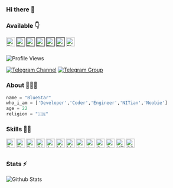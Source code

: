 ### Hi there 👋

<!--
**BlueStar27/BlueStar27** is a ✨ _special_ ✨ repository because its `README.md` (this file) appears on your GitHub profile.

Here are some ideas to get you started:

- 🔭 I’m currently working on ...
- 🌱 I’m currently learning ...
- 👯 I’m looking to collaborate on ...
- 🤔 I’m looking for help with ...
- 💬 Ask me about ...
- 📫 How to reach me: ...
- 😄 Pronouns: ...
- ⚡ Fun fact: ...
-->


### Available 👇
<p>
  <a href="https://www.linkedin.com/inmilorad-kostic-32a254262/">
    <img align="left" alt="BlueStar LinkedIN" width="24px" src="https://cdn.jsdelivr.net/npm/simple-icons@v3/icons/linkedin.svg" />
  </a>
  <a href="">
    <img align="left" alt="BlueStar Twitter" width="24px" src="https://cdn.jsdelivr.net/npm/simple-icons@3.2.0/icons/twitter.svg" />
  </a>
  <a href="">
    <img align="left" alt="BlueStar YouTube" width="24px" src="https://cdn.jsdelivr.net/npm/simple-icons@3.2.0/icons/youtube.svg" />
  </a>
  <a href="">
    <img align="left" alt="BlueStar Instagram" width="24px" src="https://cdn.jsdelivr.net/npm/simple-icons@3.2.0/icons/instagram.svg" />
  </a>
   <a href="">
  <img align="left" alt="BlueStar Quora" width="24px" src="https://cdn.jsdelivr.net/npm/simple-icons@3.2.0/icons/quora.svg" />
  </a>
  <a href="">
    <img align="left" alt="BlueStar Portfolio" width="24px" src="https://cdn.jsdelivr.net/npm/simple-icons@3.2.0/icons/vercel.svg" />
  </a>
  <a href="https://telegram.dog/snowengineer">
    <img align="left" alt="BlueStar Telegram" width="24px" src="https://cdn.jsdelivr.net/npm/simple-icons@3.2.0/icons/telegram.svg" />
  </a>
  
</p>
</br>
</br>


![Profile Views](https://hits.seeyoufarm.com/api/count/incr/badge.svg?url=https://github.com/cyberboyBlueStar/&title=Profile%20Views)

[![Telegram Channel](https://img.shields.io/endpoint?color=neon&style=flat-square&url=https%3A%2F%2Ftg.BlueStar.workers.dev%2Fsjprojects)](https://telegram.dog/sjprojects)
[![Telegram Group](https://img.shields.io/endpoint?color=neon&style=flat-square&url=https%3A%2F%2Ftg.BlueStar.workers.dev%2Fsumanbots)](https://telegram.dog/sumanbots)

### About 🙋🏻‍♂️
```python
name = "BlueStar"
who_i_am = ['Developer','Coder','Engineer','NITian','Noobie']
age = 22
religion = "🇮🇳"
```


### Skills 👨‍💻

<img align="left" alt="Python" width="24px" src="https://cdn.jsdelivr.net/npm/simple-icons@3.2.0/icons/python.svg" />
<img align="left" alt="Flask" width="24px" src="https://cdn.jsdelivr.net/npm/simple-icons@3.2.0/icons/flask.svg" />
<img align="left" alt="Dart" width="24px" src="https://cdn.jsdelivr.net/npm/simple-icons@3.2.0/icons/dart.svg" />
<img align="left" alt="GitHub" width="24px" src="https://cdn.jsdelivr.net/npm/simple-icons@3.2.0/icons/github.svg" />
<img align="left" alt="Android" width="24px" src="https://cdn.jsdelivr.net/npm/simple-icons@3.2.0/icons/android.svg" />
<img align="left" alt="MongoDB" width="24px" src="https://cdn.jsdelivr.net/npm/simple-icons@3.2.0/icons/mongodb.svg" />
<img align="left" alt="MySQL" width="24px" src="https://cdn.jsdelivr.net/npm/simple-icons@3.2.0/icons/mysql.svg" />
<img align="left" alt="JavaScript" width="24px" src="https://cdn.jsdelivr.net/npm/simple-icons@3.2.0/icons/javascript.svg" />
<img align="left" alt="Java" width="24px" src="https://cdn.jsdelivr.net/npm/simple-icons@3.2.0/icons/java.svg" />
<img align="left" alt="C" width="24px" src="https://cdn.jsdelivr.net/npm/simple-icons@3.2.0/icons/c.svg" />
<img align="left" alt="C++" width="24px" src="https://cdn.jsdelivr.net/npm/simple-icons@3.2.0/icons/cplusplus.svg" />
<img align="left" alt="HTML" width="24px" src="https://cdn.jsdelivr.net/npm/simple-icons@3.2.0/icons/html5.svg" />
<img align="left" alt="CSS" width="24px" src="https://cdn.jsdelivr.net/npm/simple-icons@3.2.0/icons/css3.svg" />
</br>
</br>


### Stats ⚡️

![Github Stats](https://github-stats-alpha.vercel.app/api/?username=BlueStar27)
